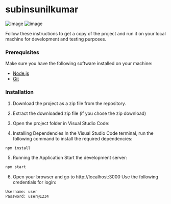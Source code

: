# subinsunilkumar

![image](https://github.com/subinsunilkumar/subinsunilkumarcodingtestfincraft/assets/48793401/025eddc0-c61a-4cdf-b724-e2a42a98fb73)
![image](https://github.com/subinsunilkumar/subinsunilkumarcodingtestfincraft/assets/48793401/a49ca5bc-bee4-4e6c-9988-af92d46d4f7d)

Follow these instructions to get a copy of the project and run it on your local machine for development and testing purposes.

### Prerequisites

Make sure you have the following software installed on your machine:

- [Node.js](https://nodejs.org/)
- [Git](https://git-scm.com/)

### Installation

1. Download the project as a zip file from the repository.

2. Extract the downloaded zip file (if you chose the zip download)
3. Open the project folder in Visual Studio Code:

4. Installing Dependencies
In the Visual Studio Code terminal, run the following command to install the required dependencies:
 ```bash
npm install
```

5. Running the Application
Start the development server:
 ```bash
npm start
```

6. Open your browser and go to http://localhost:3000
Use the following credentials for login:
```bash
Username: user
Password: user@1234
```
 
